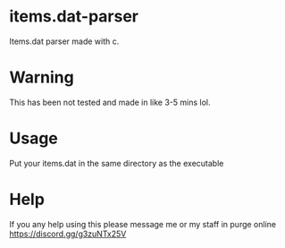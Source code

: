 # items.dat-parser
Items.dat parser made with c.

# Warning
This has been not tested and made in like 3-5 mins lol. 

# Usage
Put your items.dat in the same directory as the executable

# Help
If you any help using this please message me or my staff in purge online https://discord.gg/g3zuNTx25V
